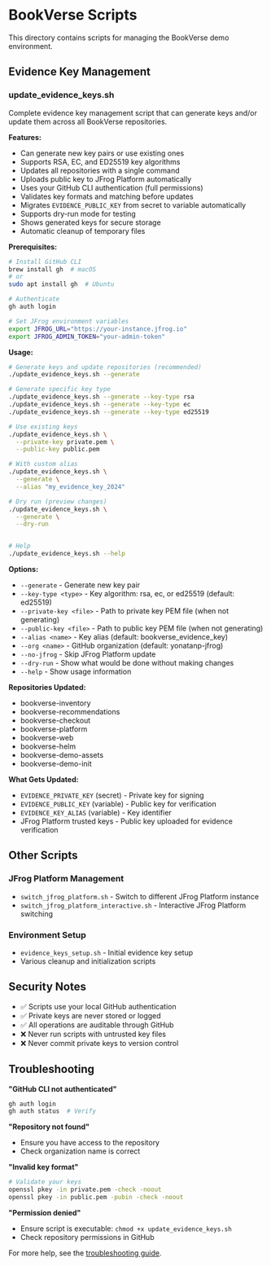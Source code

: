 # BookVerse Scripts

This directory contains scripts for managing the BookVerse demo environment.

## Evidence Key Management

### update_evidence_keys.sh

Complete evidence key management script that can generate keys and/or update them across all BookVerse repositories.

**Features:**
- Can generate new key pairs or use existing ones
- Supports RSA, EC, and ED25519 key algorithms  
- Updates all repositories with a single command
- Uploads public key to JFrog Platform automatically
- Uses your GitHub CLI authentication (full permissions)
- Validates key formats and matching before updates
- Migrates `EVIDENCE_PUBLIC_KEY` from secret to variable automatically
- Supports dry-run mode for testing
- Shows generated keys for secure storage
- Automatic cleanup of temporary files

**Prerequisites:**
```bash
# Install GitHub CLI
brew install gh  # macOS
# or
sudo apt install gh  # Ubuntu

# Authenticate
gh auth login

# Set JFrog environment variables
export JFROG_URL="https://your-instance.jfrog.io"
export JFROG_ADMIN_TOKEN="your-admin-token"
```

**Usage:**
```bash
# Generate keys and update repositories (recommended)
./update_evidence_keys.sh --generate

# Generate specific key type
./update_evidence_keys.sh --generate --key-type rsa
./update_evidence_keys.sh --generate --key-type ec
./update_evidence_keys.sh --generate --key-type ed25519

# Use existing keys
./update_evidence_keys.sh \
  --private-key private.pem \
  --public-key public.pem

# With custom alias
./update_evidence_keys.sh \
  --generate \
  --alias "my_evidence_key_2024"

# Dry run (preview changes)
./update_evidence_keys.sh \
  --generate \
  --dry-run


# Help
./update_evidence_keys.sh --help
```

**Options:**
- `--generate` - Generate new key pair
- `--key-type <type>` - Key algorithm: rsa, ec, or ed25519 (default: ed25519)
- `--private-key <file>` - Path to private key PEM file (when not generating)
- `--public-key <file>` - Path to public key PEM file (when not generating)
- `--alias <name>` - Key alias (default: bookverse_evidence_key)
- `--org <name>` - GitHub organization (default: yonatanp-jfrog)
- `--no-jfrog` - Skip JFrog Platform update
- `--dry-run` - Show what would be done without making changes
- `--help` - Show usage information

**Repositories Updated:**
- bookverse-inventory
- bookverse-recommendations
- bookverse-checkout
- bookverse-platform
- bookverse-web
- bookverse-helm
- bookverse-demo-assets
- bookverse-demo-init

**What Gets Updated:**
- `EVIDENCE_PRIVATE_KEY` (secret) - Private key for signing
- `EVIDENCE_PUBLIC_KEY` (variable) - Public key for verification
- `EVIDENCE_KEY_ALIAS` (variable) - Key identifier
- JFrog Platform trusted keys - Public key uploaded for evidence verification

## Other Scripts

### JFrog Platform Management

- `switch_jfrog_platform.sh` - Switch to different JFrog Platform instance
- `switch_jfrog_platform_interactive.sh` - Interactive JFrog Platform switching

### Environment Setup  

- `evidence_keys_setup.sh` - Initial evidence key setup
- Various cleanup and initialization scripts

## Security Notes

- ✅ Scripts use your local GitHub authentication
- ✅ Private keys are never stored or logged
- ✅ All operations are auditable through GitHub
- ❌ Never run scripts with untrusted key files
- ❌ Never commit private keys to version control

## Troubleshooting

**"GitHub CLI not authenticated"**
```bash
gh auth login
gh auth status  # Verify
```

**"Repository not found"**
- Ensure you have access to the repository
- Check organization name is correct

**"Invalid key format"**
```bash
# Validate your keys
openssl pkey -in private.pem -check -noout
openssl pkey -in public.pem -pubin -check -noout
```

**"Permission denied"**
- Ensure script is executable: `chmod +x update_evidence_keys.sh`
- Check repository permissions in GitHub

For more help, see the [troubleshooting guide](../docs/EVIDENCE_KEY_DEPLOYMENT.md#troubleshooting).
